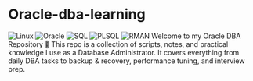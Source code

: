 # Oracle-dba-learning 

![Linux](https://img.shields.io/badge/Linux-Server-black?logo=linux&logoColor=white)
![Oracle](https://img.shields.io/badge/Oracle-Database-red?logo=oracle&logoColor=white)
![SQL](https://img.shields.io/badge/SQL-Structured%20Query%20Language-blue?logo=sqlite&logoColor=white)
![PLSQL](https://img.shields.io/badge/PL%2FSQL-Programming-green?logo=oracle&logoColor=white)
![RMAN](https://img.shields.io/badge/RMAN-Backup%20%26%20Recovery-orange?logo=databricks&logoColor=white)
Welcome to my Oracle DBA Repository 🚀
This repo is a collection of scripts, notes, and practical knowledge I use as a Database Administrator.
It covers everything from daily DBA tasks to backup & recovery, performance tuning, and interview prep.
